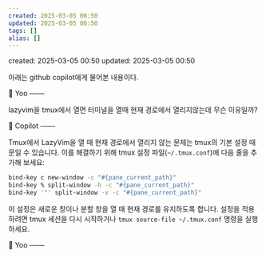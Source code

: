 ```yaml
---
created: 2025-03-05 00:50
updated: 2025-03-05 00:50
tags: []
alias: []
---
```


created: 2025-03-05 00:50
updated: 2025-03-05 00:50

아래는 github copilot에게 물어본 내용이다.


  Yoo ───

lazyvim을 tmux에서 열면 터미널을 열때 현재 경로에서 열리지않는데 무슨 이유일까?

  Copilot ───

Tmux에서 LazyVim을 열 때 현재 경로에서 열리지 않는 문제는 tmux의 기본 설정 때문일 수 있습니다. 이를 해결하기 위해 tmux 설정 파일(`~/.tmux.conf`)에 다음 줄을 추가해 보세요:

```sh
bind-key c new-window -c "#{pane_current_path}"
bind-key % split-window -h -c "#{pane_current_path}"
bind-key '"' split-window -v -c "#{pane_current_path}"
```

이 설정은 새로운 창이나 분할 창을 열 때 현재 경로를 유지하도록 합니다. 설정을 적용하려면 tmux 세션을 다시 시작하거나 `tmux source-file ~/.tmux.conf` 명령을 실행하세요.

  Yoo ───
